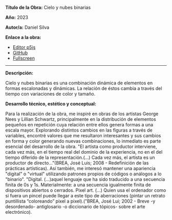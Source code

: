 **Título de la Obra:** Cielo y nubes binarias

**Año:** 2023

**Autor/a:** Daniel Silva

**Enlace a la obra:**

- [Editor p5js](https://editor.p5js.org/danavlis/sketches/7X693njSC)
- [GitHub](https://github.com/danavlis420/tp-1)
- [Fullscreen](https://danavlis420.github.io/tp-1/)
---
**Descripción:**

Cielo y nubes binarias es una combinación dinámica de elementos en formas escalonadas y dinámicas. La relación de éstos cambia a través del tiempo con variaciones de color y tamaño.

**Desarrollo técnico, estético y conceptual:**

Para la realización de la obra, me inspiré en obras de los artistas George Nees y Lillian Schwartz, principalmente en la distribución de elementos pequeños en repetición cuya relación entre ellos genera formas a una escala mayor.
Explorando distintos cambios en las figuras a través de variables, encontré valores que me resultaron interesantes y sus cambios en forma y color generando nuevas combinaciones, lo inmediato es parte esencial del desarrollo de la obra. 
"El artista como productor interviene, cada vez más, en el tiempo real del dominio de la experiencia, no en el del tiempo diferido de la representación.(...) Cada vez más, el artista es un productor de directo..."(BREA, José Luis; 2008 - Redefinición de las prácticas artísticas).
Así también, me interesó mantener una apariencia "digital" o "virtual" utilizando patrones propios de códigos o análogos a lo "binario".
"Digital. (...)aquel lenguaje que ha sido traducido a una secuencia finita de 0s y 1s. Materialmente: a una secuencia igualmente finita de dispositivos abiertos o cerrados.
Pixel art. (...) Quien usa el ordenador como si fuera un pincel puede llegar a este tipo de aberraciones (pintar un retrato puntillista “coloreando” pixel a pixel).("BREA, José Lui; 2002 - Breve -y desordenado- antiglosario -o diccionario de tópicos- sobre el arte electrónico).